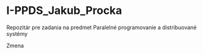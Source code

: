 # I-PPDS_Jakub_Procka
Repozitár pre zadania na predmet Paralelné programovanie a distribuované systémy


Zmena